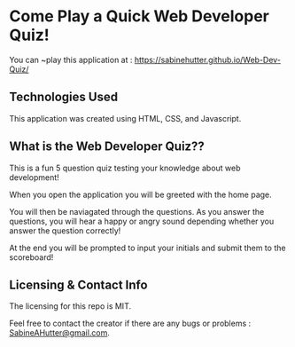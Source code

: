 

# Come Play a Quick Web Developer Quiz!

You can ~play this application at : https://sabinehutter.github.io/Web-Dev-Quiz/

## Technologies Used 

This application was created using HTML, CSS, and Javascript. 

## What is the Web Developer Quiz??

This is a fun 5 question quiz testing your knowledge about web development! 

When you open the application you will be greeted with the home page. 

You will then be naviagated through the questions. As you answer the questions, you will hear a happy or angry sound depending whether you answer the question correctly! 

At the end you will be prompted to input your initials and submit them to the scoreboard! 

## Licensing & Contact Info
The licensing for this repo is MIT. 

Feel free to contact the creator if there are any bugs or problems : SabineAHutter@gmail.com. 


